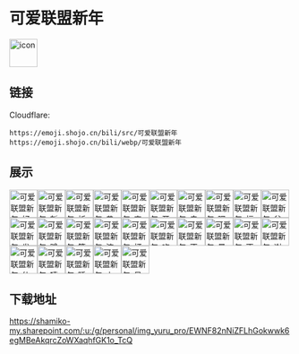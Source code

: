 # 可爱联盟新年
<img src="https://emoji.shojo.cn/bili/src/可爱联盟新年/icon.png" width="50" height="50" alt="icon">

## 链接
Cloudflare:
```
https://emoji.shojo.cn/bili/src/可爱联盟新年
https://emoji.shojo.cn/bili/webp/可爱联盟新年
```
## 展示
<img src="https://emoji.shojo.cn/bili/src/可爱联盟新年/可爱联盟新年-好.png" width="50" height="50" alt="可爱联盟新年-好"><img src="https://emoji.shojo.cn/bili/src/可爱联盟新年/可爱联盟新年-新年快乐.png" width="50" height="50" alt="可爱联盟新年-新年快乐"><img src="https://emoji.shojo.cn/bili/src/可爱联盟新年/可爱联盟新年-祈福.png" width="50" height="50" alt="可爱联盟新年-祈福"><img src="https://emoji.shojo.cn/bili/src/可爱联盟新年/可爱联盟新年-恭喜发财.png" width="50" height="50" alt="可爱联盟新年-恭喜发财"><img src="https://emoji.shojo.cn/bili/src/可爱联盟新年/可爱联盟新年-害羞.png" width="50" height="50" alt="可爱联盟新年-害羞"><img src="https://emoji.shojo.cn/bili/src/可爱联盟新年/可爱联盟新年-开心.png" width="50" height="50" alt="可爱联盟新年-开心"><img src="https://emoji.shojo.cn/bili/src/可爱联盟新年/可爱联盟新年-击掌.png" width="50" height="50" alt="可爱联盟新年-击掌"><img src="https://emoji.shojo.cn/bili/src/可爱联盟新年/可爱联盟新年-嘿嘿.png" width="50" height="50" alt="可爱联盟新年-嘿嘿"><img src="https://emoji.shojo.cn/bili/src/可爱联盟新年/可爱联盟新年-福.png" width="50" height="50" alt="可爱联盟新年-福"><img src="https://emoji.shojo.cn/bili/src/可爱联盟新年/可爱联盟新年-贫穷.png" width="50" height="50" alt="可爱联盟新年-贫穷"><img src="https://emoji.shojo.cn/bili/src/可爱联盟新年/可爱联盟新年-发红包.png" width="50" height="50" alt="可爱联盟新年-发红包"><img src="https://emoji.shojo.cn/bili/src/可爱联盟新年/可爱联盟新年-蹲.png" width="50" height="50" alt="可爱联盟新年-蹲"><img src="https://emoji.shojo.cn/bili/src/可爱联盟新年/可爱联盟新年-等待.png" width="50" height="50" alt="可爱联盟新年-等待"><img src="https://emoji.shojo.cn/bili/src/可爱联盟新年/可爱联盟新年-流汗.png" width="50" height="50" alt="可爱联盟新年-流汗"><img src="https://emoji.shojo.cn/bili/src/可爱联盟新年/可爱联盟新年-打你.png" width="50" height="50" alt="可爱联盟新年-打你"><img src="https://emoji.shojo.cn/bili/src/可爱联盟新年/可爱联盟新年-吃饭.png" width="50" height="50" alt="可爱联盟新年-吃饭"><img src="https://emoji.shojo.cn/bili/src/可爱联盟新年/可爱联盟新年-不开心.png" width="50" height="50" alt="可爱联盟新年-不开心"><img src="https://emoji.shojo.cn/bili/src/可爱联盟新年/可爱联盟新年-晕.png" width="50" height="50" alt="可爱联盟新年-晕"><img src="https://emoji.shojo.cn/bili/src/可爱联盟新年/可爱联盟新年-不.png" width="50" height="50" alt="可爱联盟新年-不"><img src="https://emoji.shojo.cn/bili/src/可爱联盟新年/可爱联盟新年-谢谢老板.png" width="50" height="50" alt="可爱联盟新年-谢谢老板"><img src="https://emoji.shojo.cn/bili/src/可爱联盟新年/可爱联盟新年-仙女棒.png" width="50" height="50" alt="可爱联盟新年-仙女棒"><img src="https://emoji.shojo.cn/bili/src/可爱联盟新年/可爱联盟新年-嘻.png" width="50" height="50" alt="可爱联盟新年-嘻"><img src="https://emoji.shojo.cn/bili/src/可爱联盟新年/可爱联盟新年-睡觉.png" width="50" height="50" alt="可爱联盟新年-睡觉"><img src="https://emoji.shojo.cn/bili/src/可爱联盟新年/可爱联盟新年-上厕所.png" width="50" height="50" alt="可爱联盟新年-上厕所"><img src="https://emoji.shojo.cn/bili/src/可爱联盟新年/可爱联盟新年-呆.png" width="50" height="50" alt="可爱联盟新年-呆">

## 下载地址

https://shamiko-my.sharepoint.com/:u:/g/personal/img_yuru_pro/EWNF82nNiZFLhGokwwk6egMBeAkqrcZoWXaqhfGK1o_TcQ